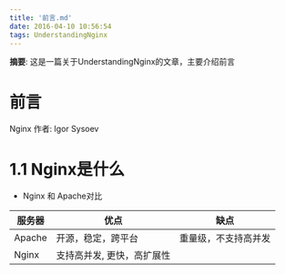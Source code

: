 ```yaml
---
title: '前言.md'
date: 2016-04-10 10:56:54
tags: UnderstandingNginx
---
```


__摘要__: 这是一篇关于UnderstandingNginx的文章，主要介绍前言
<!-- more -->
前言
====

Nginx 作者: Igor Sysoev


1.1 Nginx是什么
===============

+ Nginx 和 Apache对比

服务器|优点|缺点
------|----|---|
Apache|开源，稳定，跨平台|重量级，不支持高并发|
Nginx|支持高并发, 更快，高扩展性||


